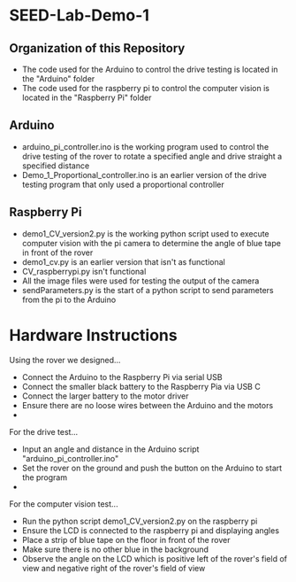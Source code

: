 # SEED-Lab-Demo-1

## Organization of this Repository
- The code used for the Arduino to control the drive testing is located in the "Arduino" folder 
- The code used for the raspberry pi to control the computer vision is located in the "Raspberry Pi" folder

## Arduino 
- arduino_pi_controller.ino is the working program used to control the drive testing of the rover to rotate a specified angle and drive straight a specified distance
- Demo_1_Proportional_controller.ino is an earlier version of the drive testing program that only used a proportional controller

## Raspberry Pi
- demo1_CV_version2.py is the working python script used to execute computer vision with the pi camera to determine the angle of blue tape in front of the rover
- demo1_cv.py is an earlier version that isn't as functional
- CV_raspberrypi.py isn't functional
- All the image files were used for testing the output of the camera
- sendParameters.py is the start of a python script to send parameters from the pi to the Arduino

# Hardware Instructions
Using the rover we designed...
- Connect the Arduino to the Raspberry Pi via serial USB
- Connect the smaller black battery to the Raspberry Pia via USB C
- Connect the larger battery to the motor driver
- Ensure there are no loose wires between the Arduino and the motors 
- 
For the drive test...
- Input an angle and distance in the Arduino script "arduino_pi_controller.ino"
- Set the rover on the ground and push the button on the Arduino to start the program
- 
For the computer vision test...
- Run the python script demo1_CV_version2.py on the raspberry pi
- Ensure the LCD is connected to the raspberry pi and displaying angles
- Place a strip of blue tape on the floor in front of the rover
- Make sure there is no other blue in the background
- Observe the angle on the LCD which is positive left of the rover's field of view and negative right of the rover's field of view
